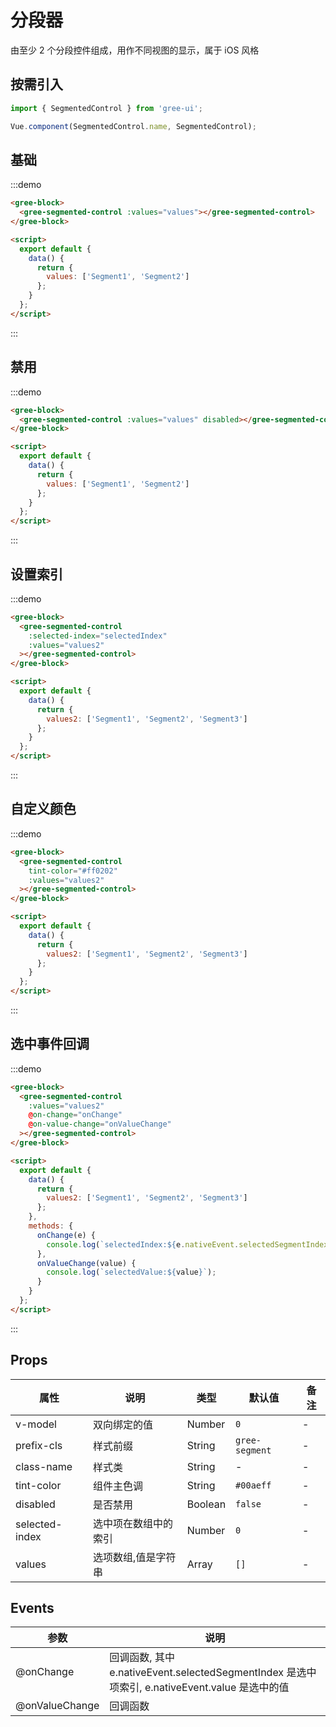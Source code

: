 # 分段器

由至少 2 个分段控件组成，用作不同视图的显示，属于 iOS 风格

## 按需引入

```javascript
import { SegmentedControl } from 'gree-ui';

Vue.component(SegmentedControl.name, SegmentedControl);
```

## 基础

:::demo

```html
<gree-block>
  <gree-segmented-control :values="values"></gree-segmented-control>
</gree-block>

<script>
  export default {
    data() {
      return {
        values: ['Segment1', 'Segment2']
      };
    }
  };
</script>
```

:::

## 禁用

:::demo

```html
<gree-block>
  <gree-segmented-control :values="values" disabled></gree-segmented-control>
</gree-block>

<script>
  export default {
    data() {
      return {
        values: ['Segment1', 'Segment2']
      };
    }
  };
</script>
```

:::

## 设置索引

:::demo

```html
<gree-block>
  <gree-segmented-control
    :selected-index="selectedIndex"
    :values="values2"
  ></gree-segmented-control>
</gree-block>

<script>
  export default {
    data() {
      return {
        values2: ['Segment1', 'Segment2', 'Segment3']
      };
    }
  };
</script>
```

:::

## 自定义颜色

:::demo

```html
<gree-block>
  <gree-segmented-control
    tint-color="#ff0202"
    :values="values2"
  ></gree-segmented-control>
</gree-block>

<script>
  export default {
    data() {
      return {
        values2: ['Segment1', 'Segment2', 'Segment3']
      };
    }
  };
</script>
```

:::

## 选中事件回调

:::demo

```html
<gree-block>
  <gree-segmented-control
    :values="values2"
    @on-change="onChange"
    @on-value-change="onValueChange"
  ></gree-segmented-control>
</gree-block>

<script>
  export default {
    data() {
      return {
        values2: ['Segment1', 'Segment2', 'Segment3']
      };
    },
    methods: {
      onChange(e) {
        console.log(`selectedIndex:${e.nativeEvent.selectedSegmentIndex}`);
      },
      onValueChange(value) {
        console.log(`selectedValue:${value}`);
      }
    }
  };
</script>
```

:::

## Props

| 属性           | 说明                 | 类型    | 默认值         | 备注 |
| -------------- | -------------------- | ------- | -------------- | ---- |
| v-model        | 双向绑定的值         | Number  | `0`            | \-   |
| prefix-cls     | 样式前缀             | String  | `gree-segment` | \-   |
| class-name     | 样式类               | String  | \-             | \-   |
| tint-color     | 组件主色调           | String  | `#00aeff`      | \-   |
| disabled       | 是否禁用             | Boolean | `false`        | \-   |
| selected-index | 选中项在数组中的索引 | Number  | `0`            | \-   |
| values         | 选项数组,值是字符串  | Array   | `[]`           | \-   |

## Events

| 参数           | 说明                                                                                           |
| -------------- | ---------------------------------------------------------------------------------------------- |
| @onChange      | 回调函数, 其中 e.nativeEvent.selectedSegmentIndex 是选中项索引, e.nativeEvent.value 是选中的值 |
| @onValueChange | 回调函数                                                                                       |

<script>
export default {
  data() {
    return {
      selectedIndex: 1,
      values: ['Segment1', 'Segment2'],
      values2: ['Segment1', 'Segment2', 'Segment3']
    };
  },
  methods: {
    onChange(e) {
      console.log(`selectedIndex:${e.nativeEvent.selectedSegmentIndex}`);
    },
    onValueChange(value) {
      console.log(`selectedValue:${value}`);
    }
  }
};
</script>
